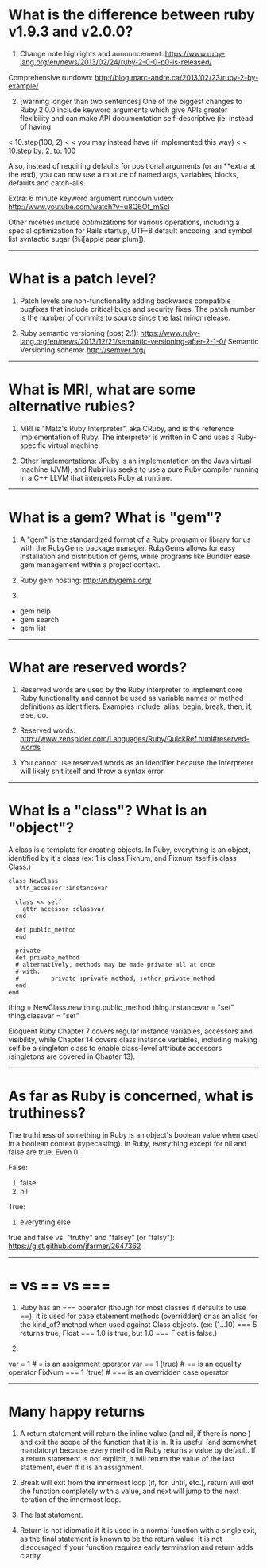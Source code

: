 # What is the difference between ruby v1.9.3 and v2.0.0?

1. Change note highlights and announcement: https://www.ruby-lang.org/en/news/2013/02/24/ruby-2-0-0-p0-is-released/

Comprehensive rundown: http://blog.marc-andre.ca/2013/02/23/ruby-2-by-example/

2. [warning longer than two sentences] One of the biggest changes to Ruby 2.0.0 include keyword arguments which give APIs greater flexibility and can make API documentation self-descriptive (ie. instead of having 

<      10.step(100, 2) 
<
<      you may instead have (if implemented this way)
<
<      10.step by: 2, to: 100

 Also, instead of requiring defaults for positional arguments (or an **extra at the end), you can now use a mixture of named args, variables, blocks, defaults and catch-alls.

Extra: 6 minute keyword argument rundown video: http://www.youtube.com/watch?v=u8Q6Of_mScI

Other niceties include optimizations for various operations, including a special optimization for Rails startup, UTF-8 default encoding, and symbol list syntactic sugar (%i[apple pear plum]).

- - -

# What is a patch level?

1. Patch levels are non-functionality adding backwards compatible bugfixes that include critical bugs and security fixes. The patch number is the number of commits to source since the last minor release.

2. Ruby semantic versioning (post 2.1): https://www.ruby-lang.org/en/news/2013/12/21/semantic-versioning-after-2-1-0/
Semantic Versioning schema: http://semver.org/

- - -

# What is MRI, what are some alternative rubies?

1. MRI is "Matz's Ruby Interpreter", aka CRuby, and is the reference implementation of Ruby. The interpreter is written in C and uses a Ruby-specific virtual machine.

2. Other implementations: JRuby is an implementation on the Java virtual machine (JVM), and Rubinius seeks to use a pure Ruby compiler running in a C++ LLVM that interprets Ruby at runtime.

- - -

# What is a gem? What is "gem"?

1. A "gem" is the standardized format of a Ruby program or library for us with the RubyGems package manager. RubyGems allows for easy installation and distribution of gems, while programs like Bundler ease gem management within a project context.

2. Ruby gem hosting: http://rubygems.org/

3.
+ gem help
+ gem search <string>
+ gem list

- - -

# What are reserved words?

1. Reserved words are used by the Ruby interpreter to implement core Ruby functionality and cannot be used as variable names or method definitions as identifiers. Examples include: alias, begin, break, then, if, else, do.

2. Reserved words: http://www.zenspider.com/Languages/Ruby/QuickRef.html#reserved-words

3. You cannot use reserved words as an identifier because the interpreter will likely shit itself and throw a syntax error.

- - -

# What is a "class"? What is an "object"?

A class is a template for creating objects. In Ruby, everything is an object, identified by it's class (ex: 1 is class Fixnum, and Fixnum itself is class Class.)

    class NewClass
      attr_accessor :instancevar
 
      class << self
        attr_accessor :classvar
      end
 
      def public_method
      end
 
      private 
      def private_method
      # alternatively, methods may be made private all at once
      # with:
      #         private :private_method, :other_private_method
      end
    end

thing = NewClass.new
thing.public_method
thing.instancevar = "set"
thing.classvar = "set"

Eloquent Ruby Chapter 7 covers regular instance variables, accessors and visibility, while Chapter 14 covers class instance variables, including making self be a singleton class to enable class-level attribute accessors (singletons are covered in Chapter 13).

- - -

# As far as Ruby is concerned, what is truthiness?

The truthiness of something in Ruby is an object's boolean value when used in a boolean context (typecasting). In Ruby, everything except for nil and false are true. Even 0.

False:
1. false
2. nil

True:
1. everything else

true and false vs. "truthy" and "falsey" (or "falsy"): https://gist.github.com/jfarmer/2647362

- - -

# = vs == vs ===

1. Ruby has an === operator (though for most classes it defaults to use ==), it is used for case statement methods (overridden) or as an alias for the kind_of? method when used against Class objects. (ex: (1...10) === 5 returns true, Float === 1.0 is true, but 1.0 === Float is false.)

2. 
var = 1 # = is an assignment operator
var == 1 (true) # == is an equality operator
FixNum === 1 (true) # === is an overridden case operator

- - -

# Many happy returns

1. A return statement will return the inline value (and nil, if there is none  ) and exit the scope of the function that it is in. It is useful (and somewhat mandatory) because every method in Ruby returns a value by default. If a return statement is not explicit, it will return the value of the last statement, even if it is an assignment.

2. Break will exit from the innermost loop (if, for, until, etc.), return will exit the function completely with a value, and next will jump to the next iteration of the innermost loop.

3. The last statement.

4. Return is not idiomatic if it is used in a normal function with a single exit, as the final statement is known to be the return value. It is not discouraged if your function requires early termination and return adds clarity.